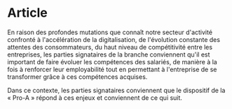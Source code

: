 # Article

En raison des profondes mutations que connaît notre secteur d'activité confronté à l'accélération de la digitalisation, de l'évolution constante des attentes des consommateurs, du haut niveau de compétitivité entre les entreprises, les parties signataires de la branche conviennent qu'il est important de faire évoluer les compétences des salariés, de manière à la fois à renforcer leur employabilité tout en permettant à l'entreprise de se transformer grâce à ces compétences acquises.

Dans ce contexte, les parties signataires conviennent que le dispositif de la « Pro-A » répond à ces enjeux et conviennent de ce qui suit.

  
